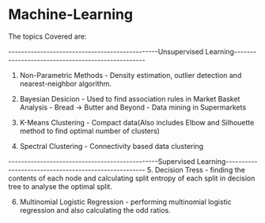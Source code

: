 # Machine-Learning

The topics Covered are:

-----------------------------------------------Unsupervised Learning--------------------------------------------------
1. Non-Parametric Methods - Density estimation, outlier detection and nearest-neighbor algorithm.

2. Bayesian Desicion - Used to find association rules in Market Basket Analysis - Bread -> Butter and Beyond - Data mining in Supermarkets

3. K-Means Clustering - Compact data(Also includes Elbow and Silhouette method to find optimal number of clusters)

4. Spectral Clustering - Connectivity based data clustering 

-----------------------------------------------Supervised Learning-----------------------------------------------------
5. Decision Tress - finding the contents of each node and calculating split entropy of each split in decision tree to analyse the optimal split.
 
6. Multinomial Logistic Regression - performing multinomial logistic regression and also calculating the odd ratios.

